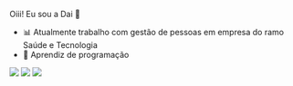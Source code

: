 Oiii! Eu sou a Dai 👋

- 📊 Atualmente trabalho com gestão de pessoas em empresa do ramo Saúde e Tecnologia
- 🌱 Aprendiz de programação 
<div>
  <a href="https://github.com/limadaiane/limadaiane">
    <a href = "limadaiane.engineer@gmail.com"><img src="https://img.shields.io/badge/-Gmail-%23333?style=for-the-badge&logo=gmail&logoColor=white" target="_blank"></a> 
 <a href="https://www.linkedin.com/in/daiane-lima/" target="_blank"><img src="https://img.shields.io/badge/-LinkedIn-%230077B5?style=for-the-badge&logo=linkedin&logoColor=white" target="_blank"></a> 
    <a href="https://www.instagram.com/_limadaiane_/" target="_blank"><img src="https://img.shields.io/badge/-Instagram-%23E4405F?style=for-the-badge&logo=instagram&logoColor=white" target="_blank"></a>

